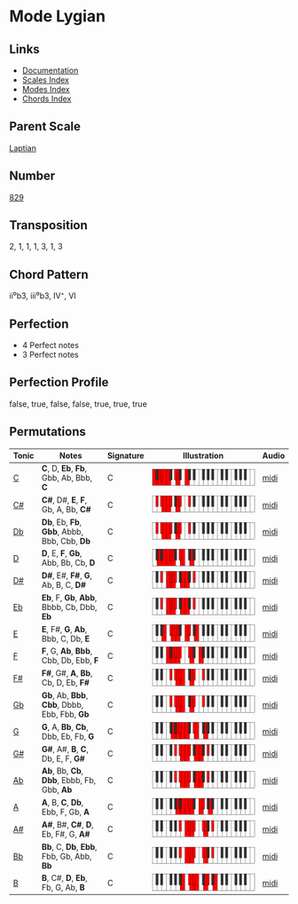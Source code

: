 # Mode Lygian

## Links

- [Documentation](README.md)
- [Scales Index](Scales.md)
- [Modes Index](Modes.md)
- [Chords Index](Chords.md)

## Parent Scale

[Laptian](ScaleLaptian.md)

## Number

[829](https://ianring.com/musictheory/scales/829)

## Transposition

2, 1, 1, 1, 3, 1, 3

## Chord Pattern

ii⁰b3, iii⁰b3, IV⁺, VI

## Perfection

- 4 Perfect notes
- 3 Perfect notes

## Perfection Profile

false, true, false, false, true, true, true

## Permutations

| Tonic | Notes | Signature | Illustration | Audio |
|-------|-------|-----------|--------------|-------|
| [C](ModeCNaturalLygian.md) | **C**, D, **Eb**, **Fb**, Gbb, Ab, Bbb, **C** | C | ![CNaturalLygian](ModeCNaturalLygian.png) | [midi](https://github.com/edipermadi/music/blob/main/docs/ModeCNaturalLygian.mid?raw=true) |
| [C#](ModeCSharpLygian.md) | **C#**, D#, **E**, **F**, Gb, A, Bb, **C#** | C | ![CSharpLygian](ModeCSharpLygian.png) | [midi](https://github.com/edipermadi/music/blob/main/docs/ModeCSharpLygian.mid?raw=true) |
| [Db](ModeDFlatLygian.md) | **Db**, Eb, **Fb**, **Gbb**, Abbb, Bbb, Cbb, **Db** | C | ![DFlatLygian](ModeDFlatLygian.png) | [midi](https://github.com/edipermadi/music/blob/main/docs/ModeDFlatLygian.mid?raw=true) |
| [D](ModeDNaturalLygian.md) | **D**, E, **F**, **Gb**, Abb, Bb, Cb, **D** | C | ![DNaturalLygian](ModeDNaturalLygian.png) | [midi](https://github.com/edipermadi/music/blob/main/docs/ModeDNaturalLygian.mid?raw=true) |
| [D#](ModeDSharpLygian.md) | **D#**, E#, **F#**, **G**, Ab, B, C, **D#** | C | ![DSharpLygian](ModeDSharpLygian.png) | [midi](https://github.com/edipermadi/music/blob/main/docs/ModeDSharpLygian.mid?raw=true) |
| [Eb](ModeEFlatLygian.md) | **Eb**, F, **Gb**, **Abb**, Bbbb, Cb, Dbb, **Eb** | C | ![EFlatLygian](ModeEFlatLygian.png) | [midi](https://github.com/edipermadi/music/blob/main/docs/ModeEFlatLygian.mid?raw=true) |
| [E](ModeENaturalLygian.md) | **E**, F#, **G**, **Ab**, Bbb, C, Db, **E** | C | ![ENaturalLygian](ModeENaturalLygian.png) | [midi](https://github.com/edipermadi/music/blob/main/docs/ModeENaturalLygian.mid?raw=true) |
| [F](ModeFNaturalLygian.md) | **F**, G, **Ab**, **Bbb**, Cbb, Db, Ebb, **F** | C | ![FNaturalLygian](ModeFNaturalLygian.png) | [midi](https://github.com/edipermadi/music/blob/main/docs/ModeFNaturalLygian.mid?raw=true) |
| [F#](ModeFSharpLygian.md) | **F#**, G#, **A**, **Bb**, Cb, D, Eb, **F#** | C | ![FSharpLygian](ModeFSharpLygian.png) | [midi](https://github.com/edipermadi/music/blob/main/docs/ModeFSharpLygian.mid?raw=true) |
| [Gb](ModeGFlatLygian.md) | **Gb**, Ab, **Bbb**, **Cbb**, Dbbb, Ebb, Fbb, **Gb** | C | ![GFlatLygian](ModeGFlatLygian.png) | [midi](https://github.com/edipermadi/music/blob/main/docs/ModeGFlatLygian.mid?raw=true) |
| [G](ModeGNaturalLygian.md) | **G**, A, **Bb**, **Cb**, Dbb, Eb, Fb, **G** | C | ![GNaturalLygian](ModeGNaturalLygian.png) | [midi](https://github.com/edipermadi/music/blob/main/docs/ModeGNaturalLygian.mid?raw=true) |
| [G#](ModeGSharpLygian.md) | **G#**, A#, **B**, **C**, Db, E, F, **G#** | C | ![GSharpLygian](ModeGSharpLygian.png) | [midi](https://github.com/edipermadi/music/blob/main/docs/ModeGSharpLygian.mid?raw=true) |
| [Ab](ModeAFlatLygian.md) | **Ab**, Bb, **Cb**, **Dbb**, Ebbb, Fb, Gbb, **Ab** | C | ![AFlatLygian](ModeAFlatLygian.png) | [midi](https://github.com/edipermadi/music/blob/main/docs/ModeAFlatLygian.mid?raw=true) |
| [A](ModeANaturalLygian.md) | **A**, B, **C**, **Db**, Ebb, F, Gb, **A** | C | ![ANaturalLygian](ModeANaturalLygian.png) | [midi](https://github.com/edipermadi/music/blob/main/docs/ModeANaturalLygian.mid?raw=true) |
| [A#](ModeASharpLygian.md) | **A#**, B#, **C#**, **D**, Eb, F#, G, **A#** | C | ![ASharpLygian](ModeASharpLygian.png) | [midi](https://github.com/edipermadi/music/blob/main/docs/ModeASharpLygian.mid?raw=true) |
| [Bb](ModeBFlatLygian.md) | **Bb**, C, **Db**, **Ebb**, Fbb, Gb, Abb, **Bb** | C | ![BFlatLygian](ModeBFlatLygian.png) | [midi](https://github.com/edipermadi/music/blob/main/docs/ModeBFlatLygian.mid?raw=true) |
| [B](ModeBNaturalLygian.md) | **B**, C#, **D**, **Eb**, Fb, G, Ab, **B** | C | ![BNaturalLygian](ModeBNaturalLygian.png) | [midi](https://github.com/edipermadi/music/blob/main/docs/ModeBNaturalLygian.mid?raw=true) |
